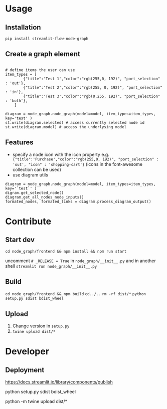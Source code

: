 

# Usage

## Installation

`pip install streamlit-flow-node-graph`

## Create a graph element

```

# define items the user can use
item_types = [
        {"title":'Test 1',"color":"rgb(255,0, 192)", "port_selection" : 'out'},
        {"title":'Test 2',"color":"rgb(255, 0, 192)", "port_selection" : 'in'},
        {"title":'Test 3',"color":"rgb(0,255, 192)", "port_selection" : 'both'},
    ]

diagram = node_graph.node_graph(model=model, item_types=item_types, key='test' )
st.write(diagram.selected) # access currently selected node id
st.write(diagram.model) # access the underlysing model
```

## Features

 - specify a node icon with the icon property e.g. ` {"title":'Purchase',"color":"rgb(255,0, 192)", "port_selection" : 'out', "icon" : 'shopping-cart'}` (icons in the font-awesome collection can be used)
 - use diagram utils
 ```
diagram = node_graph.node_graph(model=model, item_types=item_types, key='`test`' )
digram.get_selected_node()
diagram.get_all_nodes_node_inputs()
formated_nodes, formated_links = diagram.process_diagram_output()
```

# Contribute

## Start dev 
`cd node_graph/frontend && npm install && npm run start`

uncomment `# _RELEASE = True` in `node_graph/__init__.py` and in another shell
`streamlit run node_graph/__init__.py `

## Build
`cd node_graph/frontend && npm build`
`cd../..`
`rm -rf dist/*`
`python setup.py sdist bdist_wheel`

## Upload
1. Change version in `setup.py`
2. `twine upload dist/*`

# Developer

## Deployment 

https://docs.streamlit.io/library/components/publish

python setup.py sdist bdist_wheel

python -m twine upload dist/*
